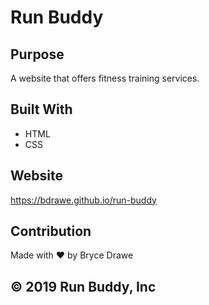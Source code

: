 # Run Buddy

## Purpose
A website that offers fitness training services.

## Built With
* HTML
* CSS

## Website
https://bdrawe.github.io/run-buddy 

## Contribution
Made with ♥️ by Bryce Drawe

## © 2019 Run Buddy, Inc
